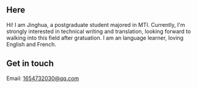 ## Here 
Hi! I am Jinghua, a postgraduate student majored in MTI. 
Currently, I'm strongly interested in technical writing and translation, looking forward to walking into this field after gratuation.
I am an language learner, loving English and French. 
## Get in touch
Email: 1654732030@qq.com
